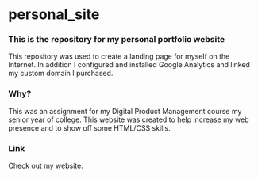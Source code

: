 # personal_site
### This is the repository for my personal portfolio website
This repository was used to create a landing page for myself on the Internet. In addition I configured and installed Google Analytics and linked my custom 
domain I purchased. 
### Why?
This was an assignment for my Digital Product Management course my senior year of college. This website was created to help increase my web presence and to show off some HTML/CSS skills.
### Link
Check out my [website](https://brodysemelroth.com/).
